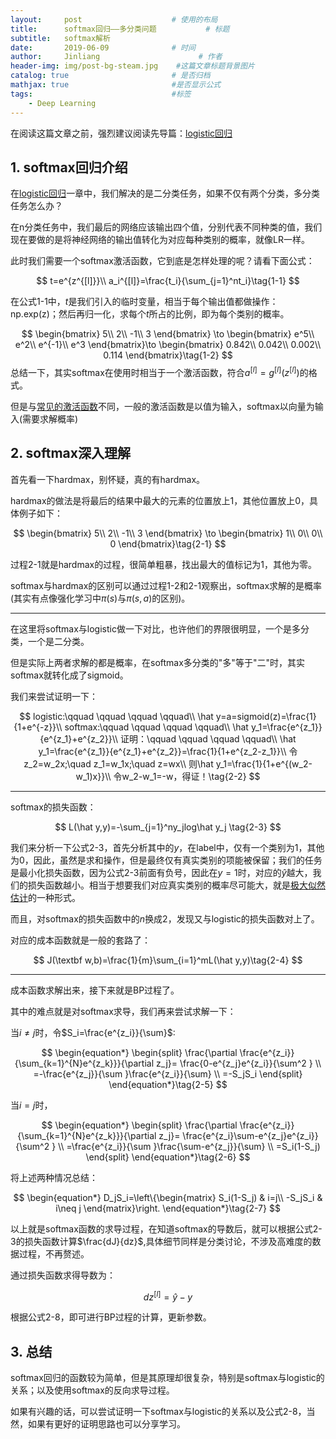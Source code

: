 ```yaml
---
layout:     post                    # 使用的布局
title:      softmax回归——多分类问题           # 标题 
subtitle:   softmax解析 
date:       2019-06-09              # 时间
author:     Jinliang                      # 作者
header-img: img/post-bg-steam.jpg    #这篇文章标题背景图片
catalog: true                       # 是否归档
mathjax: true                       #是否显示公式
tags:                               #标签
    - Deep Learning
---
```


在阅读这篇文章之前，强烈建议阅读先导篇：[logistic回归](https://jinliangxx.github.io/2019/05/16/logisitc%E5%9B%9E%E5%BD%92/)

## 1. softmax回归介绍

在[logistic回归](https://jinliangxx.github.io/2019/05/16/logisitc%E5%9B%9E%E5%BD%92/)一章中，我们解决的是二分类任务，如果不仅有两个分类，多分类任务怎么办？

在n分类任务中，我们最后的网络应该输出四个值，分别代表不同种类的值，我们现在要做的是将神经网络的输出值转化为对应每种类别的概率，就像LR一样。

此时我们需要一个softmax激活函数，它到底是怎样处理的呢？请看下面公式：


$$
t=e^{z^{[l]}}\\
a_i^{[l]}=\frac{t_i}{\sum_{j=1}^nt_i}\tag{1-1}
$$


在公式1-1中，$t$是我们引入的临时变量，相当于每个输出值都做操作：np.exp(z)；然后再归一化，求每个$t$所占的比例，即为每个类别的概率。


$$
\begin{bmatrix}
5\\
2\\
-1\\
3
\end{bmatrix}
\to
\begin{bmatrix}
e^5\\
e^2\\
e^{-1}\\
e^3
\end{bmatrix}\to
\begin{bmatrix}
0.842\\
0.042\\
0.002\\
0.114
\end{bmatrix}\tag{1-2}
$$
总结一下，其实softmax在使用时相当于一个激活函数，符合$a^{[l]}=g^{[l]}(z^{[l]})$的格式。

但是与[常见的激活函数](https://jinliangxx.github.io/2019/04/25/%E5%B8%B8%E8%A7%81%E7%9A%84%E6%BF%80%E6%B4%BB%E5%87%BD%E6%95%B0/)不同，一般的激活函数是以值为输入，softmax以向量为输入(需要求解概率)



## 2. softmax深入理解

首先看一下hardmax，别怀疑，真的有hardmax。

hardmax的做法是将最后的结果中最大的元素的位置放上1，其他位置放上0，具体例子如下：


$$
\begin{bmatrix}
5\\
2\\
-1\\
3
\end{bmatrix}
\to
\begin{bmatrix}
1\\
0\\
0\\
0
\end{bmatrix}\tag{2-1}
$$


过程2-1就是hardmax的过程，很简单粗暴，找出最大的值标记为1，其他为零。

softmax与hardmax的区别可以通过过程1-2和2-1观察出，softmax求解的是概率(其实有点像强化学习中$\pi(s)$与$\pi(s,a)$的区别)。

---

在这里将softmax与logistic做一下对比，也许他们的界限很明显，一个是多分类，一个是二分类。

但是实际上两者求解的都是概率，在softmax多分类的"多"等于"二"时，其实softmax就转化成了sigmoid。

我们来尝试证明一下：


$$
logistic:\qquad \qquad \qquad \qquad\\
\hat y=a=sigmoid(z)=\frac{1}{1+e^{-z}}\\
softmax:\qquad \qquad \qquad \qquad\\
\hat y_1=\frac{e^{z_1}}{e^{z_1}+e^{z_2}}\\
证明：\qquad \qquad \qquad \qquad\\
\hat y_1=\frac{e^{z_1}}{e^{z_1}+e^{z_2}}=\frac{1}{1+e^{z_2-z_1}}\\
令z_2=w_2x;\quad z_1=w_1x;\quad z=wx\\
则\hat y_1=\frac{1}{1+e^{(w_2-w_1)x}}\\
令w_2-w_1=-w，得证！\tag{2-2}
$$


---

softmax的损失函数：


$$
L(\hat y,y)=-\sum_{j=1}^ny_jlog\hat y_j \tag{2-3}
$$


我们来分析一下公式2-3，首先分析其中的$y$，在label中，仅有一个类别为1，其他为0，因此，虽然是求和操作，但是最终仅有真实类别的项能被保留；我们的任务是最小化损失函数，因为公式2-3前面有负号，因此在$y=1$时，对应的$\hat y$越大，我们的损失函数越小。相当于想要我们对应真实类别的概率尽可能大，就是[极大似然估计](https://jinliangxx.github.io/2019/06/03/%E8%B4%9D%E5%8F%B6%E6%96%AF%E5%88%86%E7%B1%BB%E5%99%A8/#2-%E6%9E%81%E5%A4%A7%E4%BC%BC%E7%84%B6%E4%BC%B0%E8%AE%A1)的一种形式。

而且，对softmax的损失函数中的$n$换成2，发现又与logistic的损失函数对上了。

对应的成本函数就是一般的套路了：


$$
J(\textbf w,b)=\frac{1}{m}\sum_{i=1}^mL(\hat y,y)\tag{2-4}
$$


---

成本函数求解出来，接下来就是BP过程了。

其中的难点就是对softmax求导，我们再来尝试求解一下：

当$i\neq j$时，令$S_i=\frac{e^{z_i}}{\sum}$:


$$
\begin{equation*}
\begin{split}
\frac{\partial \frac{e^{z_i}}{\sum_{k=1}^{N}e^{z_k}}}{\partial z_j}=
\frac{0-e^{z_j}e^{z_i}}{\sum^2 } \\
=-\frac{e^{z_j}}{\sum }\frac{e^{z_i}}{\sum} \\
=-S_jS_i
\end{split}
\end{equation*}\tag{2-5}
$$


当$i=j$时，


$$
\begin{equation*}
\begin{split}
\frac{\partial \frac{e^{z_i}}{\sum_{k=1}^{N}e^{z_k}}}{\partial z_j}=
\frac{e^{z_i}\sum-e^{z_j}e^{z_i}}{\sum^2 } \\
=\frac{e^{z_i}}{\sum }\frac{\sum-e^{z_j}}{\sum} \\
=S_i(1-S_j)
\end{split}
\end{equation*}\tag{2-6}
$$


将上述两种情况总结：


$$
\begin{equation*}
D_jS_i=\left\{\begin{matrix}
S_i(1-S_j) & i=j\\
-S_jS_i & i\neq j
\end{matrix}\right.
\end{equation*}\tag{2-7}
$$


以上就是softmax函数的求导过程，在知道softmax的导数后，就可以根据公式2-3的损失函数计算$\frac{dJ}{dz}$,具体细节同样是分类讨论，不涉及高难度的数据过程，不再赘述。

通过损失函数求得导数为：


$$
dz^{[l]}=\hat y-y\tag{2-8}
$$


根据公式2-8，即可进行BP过程的计算，更新参数。



## 3. 总结

softmax回归的函数较为简单，但是其原理却很复杂，特别是softmax与logistic的关系；以及使用softmax的反向求导过程。

如果有兴趣的话，可以尝试证明一下softmax与logistic的关系以及公式2-8，当然，如果有更好的证明思路也可以分享学习。